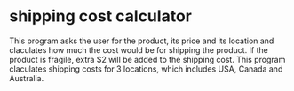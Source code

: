 # shipping cost calculator

This program asks the user for the product, its price and its location and claculates how much the cost would be for shipping the product. If the product is fragile, extra $2 will be added to the shipping cost. This program claculates shipping costs for 3 locations, which includes USA, Canada and Australia.  
